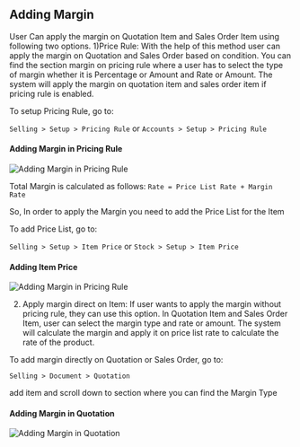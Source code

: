 ## Adding Margin

User Can apply the margin on Quotation Item and Sales Order Item using following two options. 1)Price Rule: With the help of this method user can apply the margin on Quotation and Sales Order based on condition. You can find the section margin on pricing rule where a user has to select the type of margin whether it is Percentage or Amount and Rate or Amount. The system will apply the margin on quotation item and sales order item if pricing rule is enabled.

To setup Pricing Rule, go to:

`Selling > Setup > Pricing Rule` or `Accounts > Setup > Pricing Rule`

#### Adding Margin in Pricing Rule

![Adding Margin in Pricing Rule](https://docs.erpnext.com/files/margin-pricing-rule.png)

Total Margin is calculated as follows: `Rate = Price List Rate + Margin Rate`

So, In order to apply the Margin you need to add the Price List for the Item

To add Price List, go to:

`Selling > Setup > Item Price` or `Stock > Setup > Item Price`

#### Adding Item Price

![Adding Margin in Pricing Rule](https://docs.erpnext.com/files/margin-item-price-list.png)

2) Apply margin direct on Item: If user wants to apply the margin without pricing rule, they can use this option. In Quotation Item and Sales Order Item, user can select the margin type and rate or amount. The system will calculate the margin and apply it on price list rate to calculate the rate of the product.

To add margin directly on Quotation or Sales Order, go to:

`Selling > Document > Quotation`

add item and scroll down to section where you can find the Margin Type

#### Adding Margin in Quotation

![Adding Margin in Quotation](https://docs.erpnext.com/files/margin-quotation-item.png)